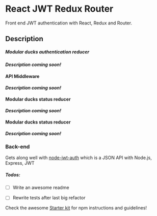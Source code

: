 React JWT Redux Router
=======================
Front end JWT authentication with React, Redux and Router.

## Description

##### Modular ducks authentication reducer
***Description coming soon!***


#### API Middleware
***Description coming soon!***


#### Modular ducks status reducer
***Description coming soon!***


#### Modular ducks status reducer
***Description coming soon!***


### Back-end
Gets along well with [node-jwt-auth](https://github.com/zappen999/node-jwt-auth) which is a JSON API with Node.js, Express, JWT


##### Todos:
- [ ] Write an awesome readme
- [ ] Rewrite tests after last big refactor


Check the awesome [Starter kit](https://github.com/davezuko/react-redux-starter-kit/) for npm instructions and guidelines!
